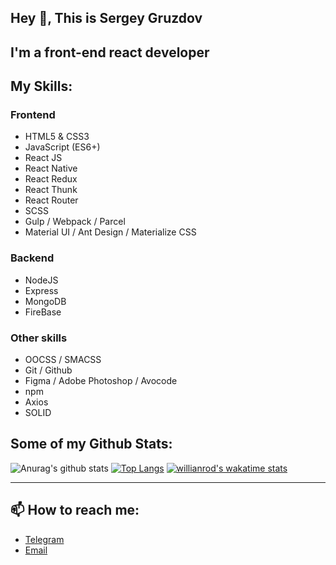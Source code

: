 ## Hey 👋, This is Sergey Gruzdov

## I'm a front-end react developer

## My Skills:

### Frontend

+ HTML5 & CSS3
+ JavaScript (ES6+)
+ React JS
+ React Native
+ React Redux
+ React Thunk
+ React Router
+ SCSS
+ Gulp / Webpack / Parcel
+ Material UI / Ant Design / Materialize CSS

### Backend

+ NodeJS
+ Express
+ MongoDB
+ FireBase

### Other skills

+ OOCSS / SMACSS
+ Git / Github
+ Figma / Adobe Photoshop / Avocode
+ npm
+ Axios
+ SOLID

## Some of my Github Stats:

![Anurag's github stats](https://github-readme-stats.vercel.app/api?username=sgruzdov&show_icons=true&theme=react)
[![Top Langs](https://github-readme-stats.vercel.app/api/top-langs/?username=sgruzdov&layout=compact&hide=html)](https://github.com/anuraghazra/github-readme-stats)
[![willianrod's wakatime stats](https://github-readme-stats.vercel.app/api/wakatime?username=sgruzdov&v=2)](https://github.com/anuraghazra/github-readme-stats)

------

## 📫 How to reach me:

+ [Telegram](https://t.me/sergey_367)
+ [Email](mailto:s.gruzdov-fl@yandex.by)
